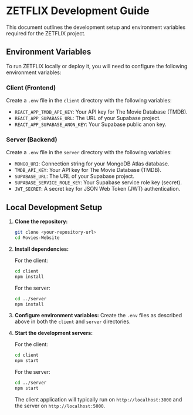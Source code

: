 # ZETFLIX Development Guide

This document outlines the development setup and environment variables required for the ZETFLIX project.

## Environment Variables

To run ZETFLIX locally or deploy it, you will need to configure the following environment variables:

### Client (Frontend)

Create a `.env` file in the `client` directory with the following variables:

-   `REACT_APP_TMDB_API_KEY`: Your API key for The Movie Database (TMDB).
-   `REACT_APP_SUPABASE_URL`: The URL of your Supabase project.
-   `REACT_APP_SUPABASE_ANON_KEY`: Your Supabase public anon key.

### Server (Backend)

Create a `.env` file in the `server` directory with the following variables:

-   `MONGO_URI`: Connection string for your MongoDB Atlas database.
-   `TMDB_API_KEY`: Your API key for The Movie Database (TMDB).
-   `SUPABASE_URL`: The URL of your Supabase project.
-   `SUPABASE_SERVICE_ROLE_KEY`: Your Supabase service role key (secret).
-   `JWT_SECRET`: A secret key for JSON Web Token (JWT) authentication.

## Local Development Setup

1.  **Clone the repository:**
    ```bash
    git clone <your-repository-url>
    cd Movies-Website
    ```

2.  **Install dependencies:**

    For the client:
    ```bash
    cd client
    npm install
    ```

    For the server:
    ```bash
    cd ../server
    npm install
    ```

3.  **Configure environment variables:**
    Create the `.env` files as described above in both the `client` and `server` directories.

4.  **Start the development servers:**

    For the client:
    ```bash
    cd client
    npm start
    ```

    For the server:
    ```bash
    cd ../server
    npm start
    ```

    The client application will typically run on `http://localhost:3000` and the server on `http://localhost:5000`.